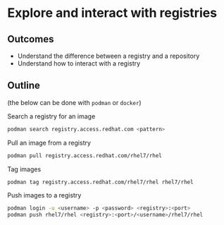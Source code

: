 # Explore and interact with registries

## Outcomes

- Understand the difference between a registry and a repository
- Understand how to interact with a registry

## Outline

(the below can be done with `podman` or `docker`)

Search a registry for an image

```bash
podman search registry.access.redhat.com <pattern>
```

Pull an image from a registry

```bash
podman pull registry.access.redhat.com/rhel7/rhel
```

Tag images

```bash
podman tag registry.access.redhat.com/rhel7/rhel rhel7/rhel
```

Push images to a registry

```bash
podman login -u <username> -p <password> <registry>:<port>
podman push rhel7/rhel <registry>:<port>/<username>/rhel7/rhel
```
